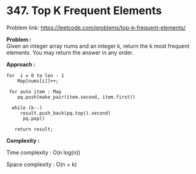 # 347. Top K Frequent Elements

Problem link: https://leetcode.com/problems/top-k-frequent-elements/

**Problem :**<br>
Given an integer array nums and an integer k, return the k most frequent elements. You may return the answer in any order.<br>

**Approach :**<br>

```
for  i = 0 to len - 1
    Map[nums[i]]++;

 for auto item : Map
    pq.push(make_pair(item.second, item.first))

  while (k--)
     result.push_back(pq.top().second)
      pq.pop()

   return result;
```

**Complexity :**<br>

Time complexity : O(n log(n))<br>

Space complexity : O(n + k)<br>
